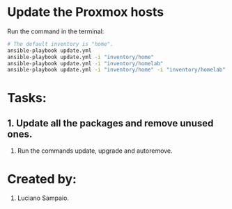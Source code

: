 # Update the Proxmox hosts

Run the command in the terminal:
```bash
# The default inventory is "home".
ansible-playbook update.yml
ansible-playbook update.yml -i "inventory/home"
ansible-playbook update.yml -i "inventory/homelab"
ansible-playbook update.yml -i "inventory/home" -i "inventory/homelab"
```

# Tasks:

## 1. Update all the packages and remove unused ones.
  1. Run the commands update, upgrade and autoremove.

# Created by:

1. Luciano Sampaio.